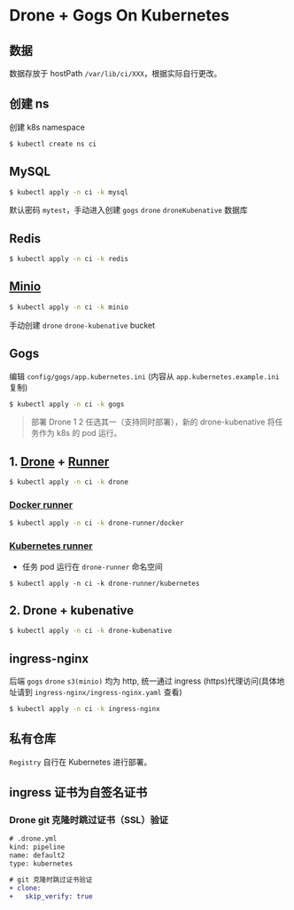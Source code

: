 # Drone + Gogs On Kubernetes

## 数据

数据存放于 hostPath `/var/lib/ci/XXX`，根据实际自行更改。

## 创建 ns

创建 k8s namespace

```bash
$ kubectl create ns ci
```

## MySQL

```bash
$ kubectl apply -n ci -k mysql
```

默认密码 `mytest`，手动进入创建 `gogs` `drone` `droneKubenative` 数据库 

## Redis

```bash
$ kubectl apply -n ci -k redis
```

## [Minio](https://github.com/helm/charts/tree/master/stable/minio)

```bash
$ kubectl apply -n ci -k minio
```

手动创建 `drone` `drone-kubenative` bucket

## Gogs

编辑 `config/gogs/app.kubernetes.ini` (内容从 `app.kubernetes.example.ini` 复制)

```bash
$ kubectl apply -n ci -k gogs
```

> 部署 Drone 1 2 任选其一（支持同时部署），新的 drone-kubenative 将任务作为 k8s 的 pod 运行。

## 1. [Drone](https://github.com/helm/charts/tree/master/stable/drone) + [Runner](https://docs.drone.io/installation/runners/)

```bash
$ kubectl apply -n ci -k drone
```

### [Docker runner](https://docker-runner.docs.drone.io/installation/install_linux/)

```bash
$ kubectl apply -n ci -k drone-runner/docker
```

### [Kubernetes runner](https://kube-runner.docs.drone.io/installation/installation/)

* 任务 pod 运行在 `drone-runner` 命名空间

```
$ kubectl apply -n ci -k drone-runner/kubernetes
```

## 2. Drone + kubenative

```bash
$ kubectl apply -n ci -k drone-kubenative
```

## ingress-nginx

后端 `gogs` `drone` `s3(minio)` 均为 http, 统一通过 ingress (https)代理访问(具体地址请到 `ingress-nginx/ingress-nginx.yaml` 查看)

```bash
$ kubectl apply -n ci -k ingress-nginx
```

## 私有仓库

`Registry` 自行在 Kubernetes 进行部署。

## ingress 证书为自签名证书

### Drone git 克隆时跳过证书（SSL）验证

```diff
# .drone.yml
kind: pipeline
name: default2
type: kubernetes

# git 克隆时跳过证书验证
+ clone:
+   skip_verify: true
```
